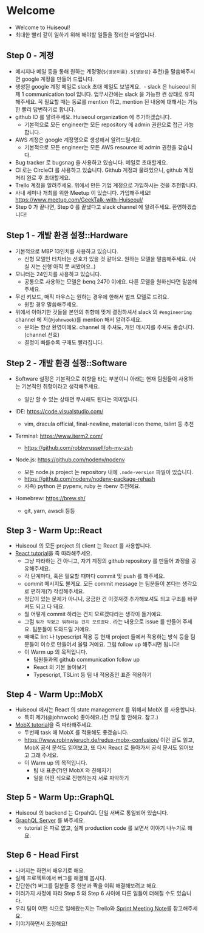 # Welcome

- Welcome to Huiseoul!
- 최대한 빨리 같이 일하기 위해 해야할 일들을 정리한 파일입니다.

## Step 0 - 계정

- 메시지나 메일 등을 통해 원하는 계정명(`${영문이름}.${영문성}` 추천)을 말씀해주시면 google 계정을 만들어 드립니다.
- 생성된 google 계정 메일로 slack 초대 메일도 보낼게요.
  - slack 은 huiseoul 의 제 1 communication tool 입니다. 업무시간에는 slack 을 가능한 켠 상태로 유지해주세요. 꼭 필요할 때는 동료를 mention 하고, mention 된 내용에 대해서는 가능한 빨리 답변하기로 합니다.
- github ID 를 알려주세요. Huiseoul organization 에 추가하겠습니다.
  - 기본적으로 모든 engineer는 모든 repository 에 admin 권한으로 접근 가능합니다.
- AWS 계정은 google 계정명으로 생성해서 알려드릴게요.
  - 기본적으로 모든 engineer는 모든 AWS resource 에 admin 권한을 갖습니다.
- Bug tracker 로 bugsnag 을 사용하고 있습니다. 메일로 초대할게요.
- CI 로는 CircleCI 를 사용하고 있습니다. Github 계정과 물려있으니, github 계정 처리 완료 후 초대할게요.
- Trello 계정을 알려주세요. 위에서 만든 기업 계정으로 가입하시는 것을 추천합니다.
- 사내 세미나 개최를 위한 Meetup 이 있습니다. 가입해주세요! https://www.meetup.com/GeekTalk-with-Huiseoul/
- Step 0 가 끝나면, Step 0 를 끝냈다고 slack channel 에 알려주세요. 환영하겠습니다!

## Step 1 - 개발 환경 설정::Hardware

- 기본적으로 MBP 13인치를 사용하고 있습니다.
  - 신형 모델인 터치바는 선호가 있을 것 같아요. 원하는 모델을 말씀해주세요. (사실 저는 신형 아직 못 써봤어요..)
- 모니터는 24인치를 사용하고 있습니다.
  - 공통으로 사용하는 모델은 benq 2470 이에요. 다른 모델을 원하신다면 말씀해주세요.
- 무선 키보드, 매직 마우스는 원하는 경우에 한해서 벌크 모델로 드려요.
  - 원할 경우 말씀해주세요.
- 위에서 이야기한 것들을 본인의 취향에 맞게 결정하셔서 slack 의 `#engineering` channel 에 저(`@johnwook`)를 mention 해서 알려주세요.
  - 문의는 항상 환영이에요. channel 에 주셔도, 개인 메시지를 주셔도 좋습니다.(channel 선호)
  - 결정이 빠를수록 구매도 빨라집니다.
  
## Step 2 - 개발 환경 설정::Software

- Software 설정은 기본적으로 취향을 타는 부분이니 아래는 현재 팀원들이 사용하는 기본적인 취향이라고 생각해주세요.
  - 일만 할 수 있는 상태면 무시해도 된다는 의미입니다.

- IDE: https://code.visualstudio.com/
  - vim, dracula official, final-newline, material icon theme, tslint 등 추천
- Terminal: https://www.iterm2.com/
  - https://github.com/robbyrussell/oh-my-zsh
- Node.js: https://github.com/nodenv/nodenv
  - 모든 node.js project 는 repository 내에 `.node-version` 파일이 있습니다.
  - https://github.com/nodenv/nodenv-package-rehash
  - 사족) python 은 pypenv, ruby 는 rbenv 추천해요.
- Homebrew: https://brew.sh/
  - git, yarn, awscli 등등

## Step 3 - Warm Up::React

- Huiseoul 의 모든 project 의 client 는 React 를 사용합니다.
- [React tutorial](https://facebook.github.io/react/tutorial/tutorial.html)을 죽 따라해주세요.
  - 그냥 따라하는 건 아니고, 자기 계정의 github repository 를 만들어 과정을 공유해주세요.
  - 각 단계마다, 혹은 필요할 때마다 commit 및 push 를 해주세요.
  - commit 메시지도 볼게요. 모든 commit message 는 팀분들이 본다는 생각으로 편하게(?) 작성해주세요.
  - 정답이 있는 문제가 아니니, 궁금한 건 이것저것 추가해보셔도 되고 구조를 바꾸셔도 되고 다 돼요.
  - 뭘 어떻게 commit 하라는 건지 모르겠다라는 생각이 들거예요.
  - 그럼 `뭐가 막혔고 뭐하라는 건지 모르겠다.` 라는 내용으로 issue 를 만들어 주세요. 팀분들이 도와드릴 거예요.
  - 때때로 lint 나 typescript 적용 등 현재 project 들에서 적용하는 방식 등을 팀분들이 이슈로 만들어서 올릴 거예요. 그럼 follow up 해주시면 됩니다!
  - 이 Warm up 의 목적입니다.
    - 팀원들과의 github communication follow up
    - React 의 기본 돌아보기
    - Typescript, TSLint 등 팀 내 적용중인 표준 적용하기

## Step 4 - Warm Up::MobX

- Huiseoul 에서는 React 의 state management 를 위해서 MobX 를 사용합니다.
  - 특히 제가(@johnwook) 좋아해요.(전 코딩 잘 안해요. 참고.)
- [MobX tutorial](https://mobx.js.org/getting-started.html)을 죽 따라해주세요.
  - 두번째 task 에 MobX 를 적용해도 좋겠습니다.
  - https://www.robinwieruch.de/redux-mobx-confusion/ 이런 글도 읽고, MobX 공식 문석도 읽어보고, 또 다시 React 로 돌아가서 공식 문서도 읽어보고 그래 주세요.
  - 이 Warm up 의 목적입니다.
    - 팀 내 표준(?)인 MobX 와 친해지기
    - 일을 어떤 식으로 진행하는지 서로 파악하기

## Step 5 - Warm Up::GraphQL

- Huiseoul 의 backend 는 GrpahQL 단일 서버로 통일되어 있습니다.
- [GraphQL Server](https://github.com/apollographql/graphql-server) 를 봐주세요.
  - tutorial 은 따로 없고, 실제 production code 를 보면서 이야기 나누기로 해요.

## Step 6 - Head First

- 나머지는 하면서 배우기로 해요.
- 실제 프로젝트에서 버그를 해결해 봅시다.
- 간단한(?) 버그를 팀분들 중 한분과 짝을 이뤄 해결해보려고 해요.
- 여러가지 사정에 따라 Step 5 와 Step 6 사이에 다른 일들이 더해질 수도 있습니다.
- 우리 팀이 어떤 식으로 일해왔는지는 Trello와 [Sprint Meeting Note](https://github.com/huiseoul/hsMobile/wiki)를 참고해주세요.
- 이야기하면서 조정해요!
